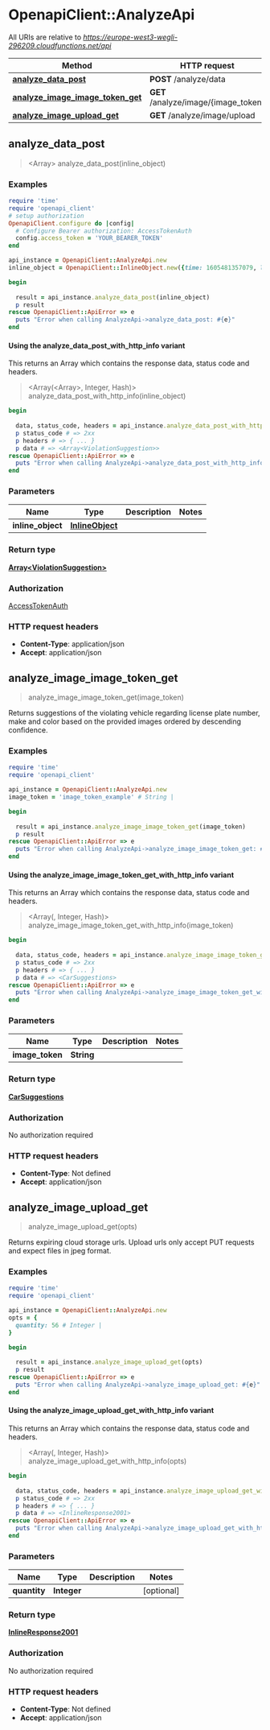 # OpenapiClient::AnalyzeApi

All URIs are relative to *https://europe-west3-wegli-296209.cloudfunctions.net/api*

| Method | HTTP request | Description |
| ------ | ------------ | ----------- |
| [**analyze_data_post**](AnalyzeApi.md#analyze_data_post) | **POST** /analyze/data |  |
| [**analyze_image_image_token_get**](AnalyzeApi.md#analyze_image_image_token_get) | **GET** /analyze/image/{image_token} |  |
| [**analyze_image_upload_get**](AnalyzeApi.md#analyze_image_upload_get) | **GET** /analyze/image/upload |  |


## analyze_data_post

> <Array<ViolationSuggestion>> analyze_data_post(inline_object)



### Examples

```ruby
require 'time'
require 'openapi_client'
# setup authorization
OpenapiClient.configure do |config|
  # Configure Bearer authorization: AccessTokenAuth
  config.access_token = 'YOUR_BEARER_TOKEN'
end

api_instance = OpenapiClient::AnalyzeApi.new
inline_object = OpenapiClient::InlineObject.new({time: 1605481357079, location: OpenapiClient::Location.new({latitude: 52.550081, longitude: 13.370763})}) # InlineObject | 

begin
  
  result = api_instance.analyze_data_post(inline_object)
  p result
rescue OpenapiClient::ApiError => e
  puts "Error when calling AnalyzeApi->analyze_data_post: #{e}"
end
```

#### Using the analyze_data_post_with_http_info variant

This returns an Array which contains the response data, status code and headers.

> <Array(<Array<ViolationSuggestion>>, Integer, Hash)> analyze_data_post_with_http_info(inline_object)

```ruby
begin
  
  data, status_code, headers = api_instance.analyze_data_post_with_http_info(inline_object)
  p status_code # => 2xx
  p headers # => { ... }
  p data # => <Array<ViolationSuggestion>>
rescue OpenapiClient::ApiError => e
  puts "Error when calling AnalyzeApi->analyze_data_post_with_http_info: #{e}"
end
```

### Parameters

| Name | Type | Description | Notes |
| ---- | ---- | ----------- | ----- |
| **inline_object** | [**InlineObject**](InlineObject.md) |  |  |

### Return type

[**Array&lt;ViolationSuggestion&gt;**](ViolationSuggestion.md)

### Authorization

[AccessTokenAuth](../README.md#AccessTokenAuth)

### HTTP request headers

- **Content-Type**: application/json
- **Accept**: application/json


## analyze_image_image_token_get

> <CarSuggestions> analyze_image_image_token_get(image_token)



Returns suggestions of the violating vehicle regarding license plate number, make and color based on the provided images ordered by descending confidence.

### Examples

```ruby
require 'time'
require 'openapi_client'

api_instance = OpenapiClient::AnalyzeApi.new
image_token = 'image_token_example' # String | 

begin
  
  result = api_instance.analyze_image_image_token_get(image_token)
  p result
rescue OpenapiClient::ApiError => e
  puts "Error when calling AnalyzeApi->analyze_image_image_token_get: #{e}"
end
```

#### Using the analyze_image_image_token_get_with_http_info variant

This returns an Array which contains the response data, status code and headers.

> <Array(<CarSuggestions>, Integer, Hash)> analyze_image_image_token_get_with_http_info(image_token)

```ruby
begin
  
  data, status_code, headers = api_instance.analyze_image_image_token_get_with_http_info(image_token)
  p status_code # => 2xx
  p headers # => { ... }
  p data # => <CarSuggestions>
rescue OpenapiClient::ApiError => e
  puts "Error when calling AnalyzeApi->analyze_image_image_token_get_with_http_info: #{e}"
end
```

### Parameters

| Name | Type | Description | Notes |
| ---- | ---- | ----------- | ----- |
| **image_token** | **String** |  |  |

### Return type

[**CarSuggestions**](CarSuggestions.md)

### Authorization

No authorization required

### HTTP request headers

- **Content-Type**: Not defined
- **Accept**: application/json


## analyze_image_upload_get

> <InlineResponse2001> analyze_image_upload_get(opts)



Returns expiring cloud storage urls. Upload urls only accept PUT requests and expect files in jpeg format.

### Examples

```ruby
require 'time'
require 'openapi_client'

api_instance = OpenapiClient::AnalyzeApi.new
opts = {
  quantity: 56 # Integer | 
}

begin
  
  result = api_instance.analyze_image_upload_get(opts)
  p result
rescue OpenapiClient::ApiError => e
  puts "Error when calling AnalyzeApi->analyze_image_upload_get: #{e}"
end
```

#### Using the analyze_image_upload_get_with_http_info variant

This returns an Array which contains the response data, status code and headers.

> <Array(<InlineResponse2001>, Integer, Hash)> analyze_image_upload_get_with_http_info(opts)

```ruby
begin
  
  data, status_code, headers = api_instance.analyze_image_upload_get_with_http_info(opts)
  p status_code # => 2xx
  p headers # => { ... }
  p data # => <InlineResponse2001>
rescue OpenapiClient::ApiError => e
  puts "Error when calling AnalyzeApi->analyze_image_upload_get_with_http_info: #{e}"
end
```

### Parameters

| Name | Type | Description | Notes |
| ---- | ---- | ----------- | ----- |
| **quantity** | **Integer** |  | [optional] |

### Return type

[**InlineResponse2001**](InlineResponse2001.md)

### Authorization

No authorization required

### HTTP request headers

- **Content-Type**: Not defined
- **Accept**: application/json

